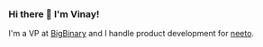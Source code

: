 ### Hi there 👋 I'm Vinay!
I'm a VP at [BigBinary](https://www.bigbinary.com) and I handle product development for [neeto](https://neeto.com). 
<br/>
